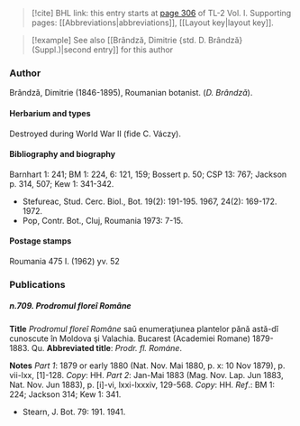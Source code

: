 > [!cite] BHL link: this entry starts at [page 306](https://www.biodiversitylibrary.org/item/103414#page/354/mode/1up) of TL-2 Vol. I.
> Supporting pages: [[Abbreviations|abbreviations]], [[Layout key|layout key]].

> [!example] See also [[Brândză, Dimitrie {std. D. Brândză} (Suppl.)|second entry]] for this author

### Author

Brândzǎ, Dimitrie (1846-1895), Roumanian botanist. (*D. Brândzǎ*).

#### Herbarium and types

Destroyed during World War II (fide C. Váczy).

#### Bibliography and biography

Barnhart 1: 241; BM 1: 224, 6: 121, 159; Bossert p. 50; CSP 13: 767; Jackson p. 314, 507; Kew 1: 341-342.
- Stefureac, Stud. Cerc. Biol., Bot. 19(2): 191-195. 1967, 24(2): 169-172. 1972.
- Pop, Contr. Bot., Cluj, Roumania 1973: 7-15.

#### Postage stamps

Roumania 475 I. (1962) yv. 52

### Publications

##### n.709. Prodromul floreî Române

**Title**
*Prodromul floreî Române* saǔ enumeraţiunea plantelor pǎnǎ astǎ-dǐ cunoscute în Moldova şi Valachia. Bucarest (Academiei Romane) 1879-1883. Qu.
**Abbreviated title**: *Prodr. fl. Románe*.

**Notes**
*Part 1*: 1879 or early 1880 (Nat. Nov. Mai 1880, p. x: 10 Nov 1879), p. vii-lxx, \[1\]-128.
*Copy*: HH.
*Part 2*: Jan-Mai 1883 (Mag. Nov. Lap. Jun 1883, Nat. Nov. Jun 1883), p. \[i\]-vi, lxxi-lxxxiv, 129-568. *Copy*: HH.
*Ref*.: BM 1: 224; Jackson 314; Kew 1: 341.
- Stearn, J. Bot. 79: 191. 1941.

